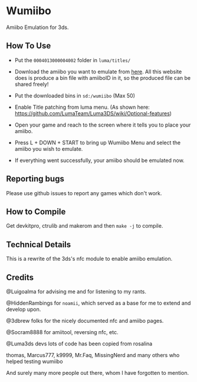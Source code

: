 # Wumiibo
Amiibo Emulation for 3ds.

## How To Use
 * Put the `0004013000004002` folder in `luma/titles/`
 
 * Download the amiibo you want to emulate from [here](https://hax0kartik.github.io/amiibo-generator). All this website does is produce a bin file with amiiboID in it, so the produced file can be shared freely!

 * Put the downloaded bins in `sd:/wumiibo` (Max 50)

 * Enable Title patching from luma menu. (As shown here: https://github.com/LumaTeam/Luma3DS/wiki/Optional-features)
 
 * Open your game and reach to the screen where it tells you to place your amiibo.
 
 * Press L + DOWN + START to bring up Wumiibo Menu and select the amiibo you wish to emulate.
 
 * If everything went successfully, your amiibo should be emulated now.

## Reporting bugs

Please use github issues to report any games which don't work.

## How to Compile
Get devkitpro, ctrulib and makerom and then `make -j` to compile.

## Technical Details
This is a rewrite of the 3ds's nfc module to enable amiibo emulation.

## Credits
@Luigoalma for advising me and for listening to my rants.

@HiddenRambings for `noamii`, which served as a base for me to extend and develop upon.

@3dbrew folks for the nicely documented nfc and amiibo pages.

@Socram8888 for amiitool, reversing nfc, etc.

@Luma3ds devs lots of code has been copied from rosalina

thomas, Marcus777, k9999, Mr.Faq, MissingNerd and many others who helped testing wumiibo

And surely many more people out there, whom I have forgotten to mention.
